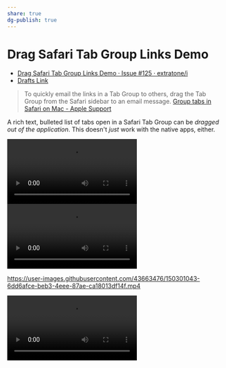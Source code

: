 ```yaml
---
share: true
dg-publish: true
---
```

# Drag Safari Tab Group Links Demo
- [Drag Safari Tab Group Links Demo · Issue #125 · extratone/i](https://github.com/extratone/i/issues/125)
- [Drafts Link](drafts://open?uuid=4FBF3BCC-2F65-4C8B-9486-839E118B4B3A)


> To quickly email the links in a Tab Group to others, drag the Tab Group from the Safari sidebar to an email message.
 [Group tabs in Safari on Mac - Apple Support](https://support.apple.com/guide/safari/group-tabs-ibrwa2d73908/mac)

A rich text, bulleted list of tabs open in a Safari Tab Group can be *dragged out of the application*. This doesn't *just* work with the native apps, either.

<video controls>
  <source src="https://user-images.githubusercontent.com/43663476/150300955-2cac0aa9-237c-47a2-8a64-00398048a760.mp4">
</video>

<video controls>
  <source src="https://user-images.githubusercontent.com/43663476/150300955-2cac0aa9-237c-47a2-8a64-00398048a760.mp4">
</video>

https://user-images.githubusercontent.com/43663476/150301043-6dd6afce-beb3-4eee-87ae-ca18013df14f.mp4

<video controls>
  <source src="https://user-images.githubusercontent.com/43663476/150301043-6dd6afce-beb3-4eee-87ae-ca18013df14f.mp4">
</video>